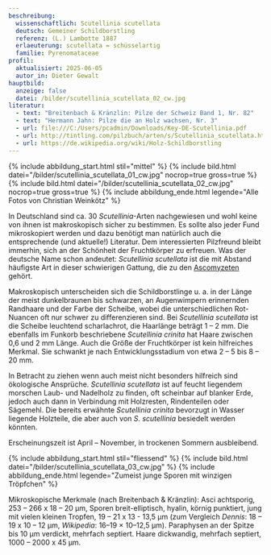```yaml
---
beschreibung:
  wissenschaftlich: Scutellinia scutellata
  deutsch: Gemeiner Schildborstling
  referenz: (L.) Lambotte 1887
  erlaeuterung: scutellata = schüsselartig
  familie: Pyrenomataceae
profil:
  aktualisiert: 2025-06-05
  autor_in: Dieter Gewalt
hauptbild:
  anzeige: false
  datei: /bilder/scutellinia_scutellata_02_cw.jpg
literatur:
  - text: "Breitenbach & Kränzlin: Pilze der Schweiz Band 1, Nr. 82"
  - text: "Hermann Jahn: Pilze die an Holz wachsen, Nr. 3"
  - url: file:///C:/Users/pcadmin/Downloads/Key-DE-Scutellinia.pdf
  - url: http://tintling.com/pilzbuch/arten/s/Scutellinia_scutellata.html
  - url: https://de.wikipedia.org/wiki/Holz-Schildborstling
---
```

{% include abbildung_start.html stil="mittel" %}
{% include bild.html datei="/bilder/scutellinia_scutellata_01_cw.jpg" nocrop=true gross=true %}
{% include bild.html datei="/bilder/scutellinia_scutellata_02_cw.jpg" nocrop=true gross=true %}
{% include abbildung_ende.html legende="Alle Fotos von Christian Weinkötz" %}

In Deutschland sind ca. 30 *Scutellinia*-Arten nachgewiesen und wohl keine von ihnen ist makroskopisch sicher zu bestimmen. Es sollte also jeder Fund mikroskopiert werden und dazu benötigt man natürlich auch die entsprechende (und aktuelle!) Literatur. Dem interessierten Pilzfreund bleibt immerhin, sich an der Schönheit der Fruchtkörper zu erfreuen. Was der deutsche Name schon andeutet: *Scutellinia scutellata* ist die mit Abstand häufigste Art in dieser schwierigen Gattung, die zu den [Ascomyzeten](Ascomyzeten "Glossar") gehört.

Makroskopisch unterscheiden sich die Schildborstlinge u. a. in der Länge der meist dunkelbraunen bis schwarzen, an Augenwimpern erinnernden Randhaare und der Farbe der Scheibe, wobei die unterschiedlichen Rot-Nuancen oft nur schwer zu differenzieren sind. Bei *Scutellinia scutellata* ist die Scheibe leuchtend scharlachrot, die Haarlänge beträgt 1 – 2 mm. Die ebenfalls im Funkorb beschriebene *Scutellinia crinita* hat Haare zwischen 0,6 und 2 mm Länge. Auch die Größe der Fruchtkörper ist kein hilfreiches Merkmal. Sie schwankt je nach Entwicklungsstadium von etwa 2 – 5 bis 8 – 20 mm. 

In Betracht zu ziehen wenn auch meist nicht besonders hilfreich sind ökologische Ansprüche. *Scutellinia scutellata* ist auf feucht liegendem morschen Laub- und Nadelholz zu finden, oft scheinbar auf blanker Erde, jedoch auch dann in Verbindung mit Holzresten, Rindenteilen oder Sägemehl. Die bereits erwähnte *Scutellinia crinita* bevorzugt in Wasser liegende Holzteile, die aber auch von *S. scutellinia* besiedelt werden könnten.

Erscheinungszeit ist April – November, in trockenen Sommern ausbleibend.

{% include abbildung_start.html stil="fliessend" %}
{% include bild.html datei="/bilder/scutellinia_scutellata_03_cw.jpg" %}
{% include abbildung_ende.html legende="Zumeist junge Sporen mit winzigen Tröpfchen" %}

Mikroskopische Merkmale (nach Breitenbach & Kränzlin): Asci achtsporig, 253 – 266 x 18 – 20 µm, Sporen breit-elliptisch, hyalin, körnig punktiert, jung mit vielen kleinen Tropfen, 19 – 21 x 13 - 13,5 µm (zum Vergleich *Dennis*: 18 – 19 x 10 – 12 µm, *Wikipedia*: 16–19 × 10–12,5 μm). Paraphysen an der Spitze bis 10 µm verdickt, mehrfach septiert. Haare dickwandig, mehrfach septiert, 1000 – 2000 x 45 µm.